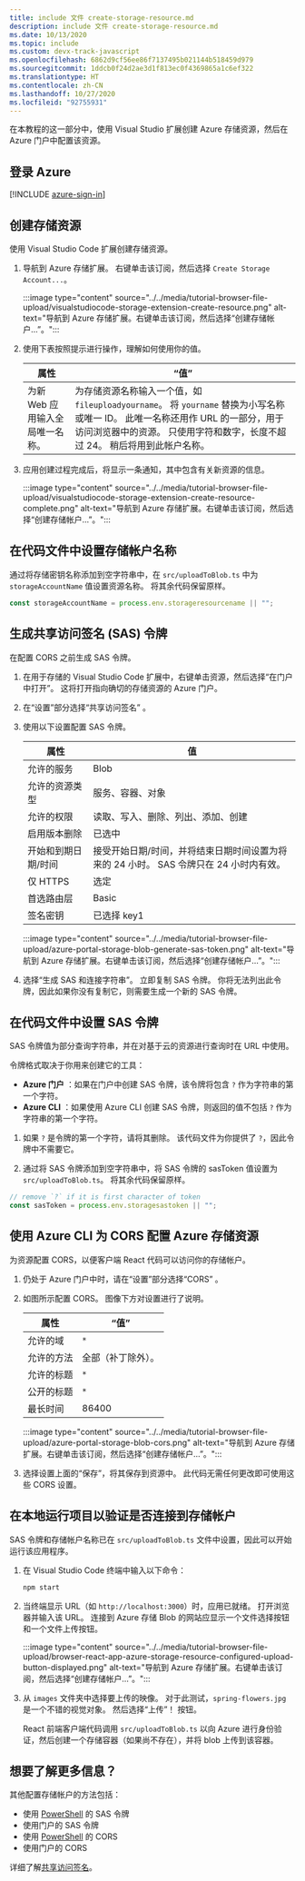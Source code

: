 ```yaml
---
title: include 文件 create-storage-resource.md
description: include 文件 create-storage-resource.md
ms.date: 10/13/2020
ms.topic: include
ms.custom: devx-track-javascript
ms.openlocfilehash: 6862d9cf56ee86f7137495b021144b518459d979
ms.sourcegitcommit: 1ddcb0f24d2ae3d1f813ec0f4369865a1c6ef322
ms.translationtype: HT
ms.contentlocale: zh-CN
ms.lasthandoff: 10/27/2020
ms.locfileid: "92755931"
---
```

在本教程的这一部分中，使用 Visual Studio 扩展创建 Azure 存储资源，然后在 Azure 门户中配置该资源。 

## <a name="sign-in-to-azure"></a>登录 Azure

[!INCLUDE [azure-sign-in](azure-sign-in.md)]

## <a name="create-storage-resource"></a>创建存储资源 

使用 Visual Studio Code 扩展创建存储资源。 

1. 导航到 Azure 存储扩展。 右键单击该订阅，然后选择 `Create Storage Account...`。

    :::image type="content" source="../../media/tutorial-browser-file-upload/visualstudiocode-storage-extension-create-resource.png" alt-text="导航到 Azure 存储扩展。右键单击该订阅，然后选择“创建存储帐户…”。":::

1. 使用下表按照提示进行操作，理解如何使用你的值。

    |属性|“值”|
    |--|--|
    |为新 Web 应用输入全局唯一名称。| 为存储资源名称输入一个值，如 `fileuploadyourname`。 将 `yourname` 替换为小写名称或唯一 ID。 此唯一名称还用作 URL 的一部分，用于访问浏览器中的资源。 只使用字符和数字，长度不超过 24。 稍后将用到此帐户名称。|

1. 应用创建过程完成后，将显示一条通知，其中包含有关新资源的信息。 

    :::image type="content" source="../../media/tutorial-browser-file-upload/visualstudiocode-storage-extension-create-resource-complete.png" alt-text="导航到 Azure 存储扩展。右键单击该订阅，然后选择“创建存储帐户…”。":::

## <a name="set-storage-account-name-in-code-file"></a>在代码文件中设置存储帐户名称

通过将存储密钥名称添加到空字符串中，在 `src/uploadToBlob.ts` 中为 `storageAccountName` 值设置资源名称。 将其余代码保留原样。 

```typescript
const storageAccountName = process.env.storageresourcename || ""; 
```

## <a name="generate-your-shared-access-signature-sas-token"></a>生成共享访问签名 (SAS) 令牌 

在配置 CORS 之前生成 SAS 令牌。 

1. 在用于存储的 Visual Studio Code 扩展中，右键单击资源，然后选择“在门户中打开”。 这将打开指向确切的存储资源的 Azure 门户。
1. 在“设置”部分选择“共享访问签名” 。 
1. 使用以下设置配置 SAS 令牌。 

    | 属性|值|
    |--|--|
    |允许的服务|Blob|
    |允许的资源类型|服务、容器、对象|
    |允许的权限|读取、写入、删除、列出、添加、创建|
    |启用版本删除|已选中|
    |开始和到期日期/时间|接受开始日期/时间，并将结束日期时间设置为将来的 24 小时。 SAS 令牌只在 24 小时内有效。|
    |仅 HTTPS|选定|
    |首选路由层|Basic|
    |签名密钥|已选择 key1|

    :::image type="content" source="../../media/tutorial-browser-file-upload/azure-portal-storage-blob-generate-sas-token.png" alt-text="导航到 Azure 存储扩展。右键单击该订阅，然后选择“创建存储帐户…”。":::

1.  选择“生成 SAS 和连接字符串”。 立即复制 SAS 令牌。 你将无法列出此令牌，因此如果你没有复制它，则需要生成一个新的 SAS 令牌。 

## <a name="set-sas-token-in-code-file"></a>在代码文件中设置 SAS 令牌

SAS 令牌值为部分查询字符串，并在对基于云的资源进行查询时在 URL 中使用。

令牌格式取决于你用来创建它的工具： 
* **Azure 门户** ：如果在门户中创建 SAS 令牌，该令牌将包含 `?` 作为字符串的第一个字符。
* **Azure CLI** ：如果使用 Azure CLI 创建 SAS 令牌，则返回的值不包括 `?` 作为字符串的第一个字符。 

1. 如果 `?` 是令牌的第一个字符，请将其删除。 该代码文件为你提供了 `?`，因此令牌中不需要它。

1. 通过将 SAS 令牌添加到空字符串中，将 SAS 令牌的 sasToken 值设置为 `src/uploadToBlob.ts`。 将其余代码保留原样。 

```typescript
// remove `?` if it is first character of token
const sasToken = process.env.storagesastoken || "";
```

## <a name="configure-your-azure-storage-resource-for-cors-with-azure-cli"></a>使用 Azure CLI 为 CORS 配置 Azure 存储资源

为资源配置 CORS，以便客户端 React 代码可以访问你的存储帐户。 

1. 仍处于 Azure 门户中时，请在“设置”部分选择“CORS” 。 
1. 如图所示配置 CORS。 图像下方对设置进行了说明。 

    | 属性|“值”|
    |--|--|
    |允许的域|`*`|
    |允许的方法|全部（补丁除外）。|
    |允许的标题|`*`|
    |公开的标题|`*`|
    |最长时间|86400|

    :::image type="content" source="../../media/tutorial-browser-file-upload/azure-portal-storage-blob-cors.png" alt-text="导航到 Azure 存储扩展。右键单击该订阅，然后选择“创建存储帐户…”。":::

1. 选择设置上面的“保存”，将其保存到资源中。 此代码无需任何更改即可使用这些 CORS 设置。 

## <a name="run-project-locally-to-verify-connection-to-storage-account"></a>在本地运行项目以验证是否连接到存储帐户

SAS 令牌和存储帐户名称已在 `src/uploadToBlob.ts` 文件中设置，因此可以开始运行该应用程序。

1. 在 Visual Studio Code 终端中输入以下命令：

    ```javascript
    npm start
    ```

1. 当终端显示 URL（如 `http://localhost:3000`）时，应用已就绪。 打开浏览器并输入该 URL。 连接到 Azure 存储 Blob 的网站应显示一个文件选择按钮和一个文件上传按钮。 

    :::image type="content" source="../../media/tutorial-browser-file-upload/browser-react-app-azure-storage-resource-configured-upload-button-displayed.png" alt-text="导航到 Azure 存储扩展。右键单击该订阅，然后选择“创建存储帐户…”。":::

1. 从 `images` 文件夹中选择要上传的映像。 对于此测试，`spring-flowers.jpg` 是一个不错的视觉对象。 然后选择“上传”！ 按钮。 

    React 前端客户端代码调用 `src/uploadToBlob.ts` 以向 Azure 进行身份验证，然后创建一个存储容器（如果尚不存在），并将 blob 上传到该容器。 

## <a name="want-to-know-more"></a>想要了解更多信息？ 

其他配置存储帐户的方法包括：
* 使用 [PowerShell](/powershell/module/azure.storage/new-azurestorageblobsastoken) 的 SAS 令牌
* 使用门户的 SAS 令牌
* 使用 [PowerShell](/powershell/module/azure.storage/set-azurestoragecorsrule) 的 CORS
* 使用门户的 CORS

详细了解[共享访问签名](/azure/storage/common/storage-sas-overview)。
